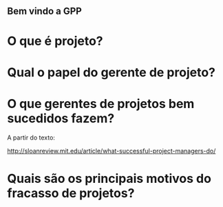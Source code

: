## Bem vindo a GPP

# O que é projeto?

# Qual o papel do gerente de projeto?

# O que gerentes de projetos bem sucedidos fazem?

A partir do texto:

http://sloanreview.mit.edu/article/what-successful-project-managers-do/

# Quais são os principais motivos do fracasso de projetos?

